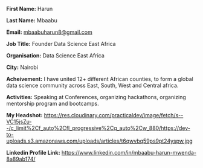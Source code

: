 **First Name:** Harun

**Last Name:** Mbaabu 

**Email:** mbaabuharun8@gmail.com 

**Job Title:** Founder Data Science East Africa 

**Organisation:** Data Science East Africa 

**City:** Nairobi 

**Acheivement:** I have united 12+ different African counties, to form a global data science community across East, South, West and Central africa. 

**Activities:** Speaking at Conferences, organizing hackathons, organizing mentorship program and bootcamps. 

**My Headshot:** https://res.cloudinary.com/practicaldev/image/fetch/s--VC15jsZu--/c_limit%2Cf_auto%2Cfl_progressive%2Cq_auto%2Cw_880/https://dev-to-uploads.s3.amazonaws.com/uploads/articles/t6qwvbq59ps9pt24yspw.jpg 

**Linkedin Profile Link:** https://www.linkedin.com/in/mbaabu-harun-mwenda-8a89ab174/
